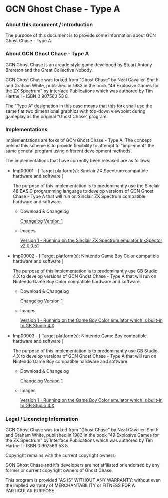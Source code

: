 
# GCN Ghost Chase - Type A


### About this document / Introduction

The purpose of this document is to provide some information about
GCN Ghost Chase - Type A.


### About GCN Ghost Chase - Type A

GCN Ghost Chase is an arcade style game developed by Stuart Antony
Brereton and the Great Collective Nobody.

GCN Ghost Chase was forked from "Ghost Chase" by Neal Cavalier-Smith
and Graham White, published in 1983 in the book "49 Explosive Games for
the ZX Spectrum" by Interface Publications which was authored by
Tim Hartnell - ISBN 0 907563 53 8.

The "Type A" designation in this case means that this fork shall use
the same flat two dimensional graphics with top-down viewpoint during
gameplay as the original "Ghost Chase" program.


### Implementations

Implementations are forks of GCN Ghost Chase - Type A. The concept behind
this scheme is to provide flexibility to attempt to "implement" the
same general program using different development methods.

The implementations that have currently been released are as follows:

- Imp00001 - [ Target platform(s): Sinclair ZX Spectrum compatible hardware and software ]
    
    The purpose of this implementation is to predominantly use the
    Sinclair 48 BASIC programming language to develop versions of
    GCN Ghost Chase - Type A that will run on Sinclair ZX Spectrum
    compatible hardware and software.
   
    - Download & Changelog

        [Changelog]( /Changelogs/GCN_Ghost_Chase-tA-Imp00001-Changelog.txt)
        [Version 1]( https://github.com/SABrereton/GCN_Scalar--Type_A/releases/download/Imp00001-Version_1-The_source_code/GCN_Scalar-tA-Imp00001-v0p1--Src.zip)

    - Images

       [Version 1 - Running on the Sinclair ZX Spectrum emulator InkSpector v2.0.0.51](/Images/imp00001-v1--capture01.png "version 1 of implementation Imp00001")

- Imp00002 - [ Target platform(s): Nintendo Game Boy Color compatible hardware and software ]

    The purpose of this implementation is to predominantly use
    GB Studio 4.X to develop versions of  GCN Ghost Chase - Type A
    that will run on Nintendo Game Boy Color compatible hardware
    and software.

    - Download & Changelog

        [Changelog]( /Changelogs/GCN_Ghost_Chase-tA-Imp00002-Changelog.txt)
        [Version 1]( https://github.com/SABrereton/GCN_Scalar--Type_A/releases/download/Imp00001-Version_1-The_source_code/GCN_Scalar-tA-Imp00001-v0p1--Src.zip)

    - Images

        [Version 1 - Running on the Game Boy Color emulator which is built-in to GB Studio 4.X](/Images/imp00002-v1--capture01.png "version 1 of implementation Imp00002")

- Imp00003 - [ Target platform(s): Nintendo Game Boy compatible hardware and software ]

    The purpose of this implementation is to predominantly use
    GB Studio 4.X to develop versions of GCN Ghost Chase - Type A
    that will run on Nintendo Game Boy compatible hardware and
    software.

    - Download & Changelog

        [Changelog]( /Changelogs/GCN_Ghost_Chase-tA-Imp00003-Changelog.txt)
        [Version 1]( https://github.com/SABrereton/GCN_Scalar--Type_A/releases/download/Imp00001-Version_1-The_source_code/GCN_Scalar-tA-Imp00001-v0p1--Src.zip)

    - Images

        [Version 1 - Running on the Game Boy Color emulator which is built-in to GB Studio 4.X](/Images/imp00003-v1--capture01.png "version 1 of implementation Imp00003")


### Legal / Licencing Information

GCN Ghost Chase was forked from "Ghost Chase" by Neal
Cavalier-Smith and Graham White, published in 1983 in the book
"49 Explosive Games for the ZX Spectrum" by Interface Publications
which was authored by Tim Hartnell - ISBN 0 907563 53 8.

Copyright remains with the current copyright owners.

GCN Ghost Chase and it's developers are not affiliated or endorsed
by any former or current copyright owners of Ghost Chase.

This program is provided "AS IS" WITHOUT ANY WARRANTY; without
even the implied warranty of MERCHANTABILITY or FITNESS FOR A
PARTICULAR PURPOSE.
